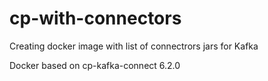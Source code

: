 # cp-with-connectors
Creating docker image with list of connectrors jars for Kafka

Docker based on cp-kafka-connect 6.2.0